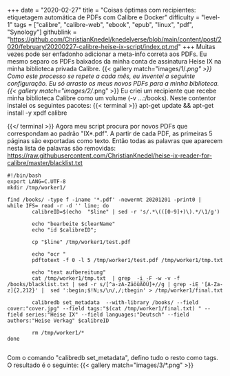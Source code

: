 +++
date = "2020-02-27"
title = "Coisas óptimas com recipientes: etiquetagem automática de PDFs com Calibre e Docker"
difficulty = "level-1"
tags = ["calibre", "calibre-web", "ebook", "epub", "linux", "pdf", "Synology"]
githublink = "https://github.com/ChristianKnedel/knedelverse/blob/main/content/post/2020/february/20200227-calibre-heise-ix-script/index.pt.md"
+++
Muitas vezes pode ser enfadonho adicionar a meta-info correta aos PDFs. Eu mesmo separo os PDFs baixados da minha conta de assinatura Heise IX na minha biblioteca privada Calibre.
{{< gallery match="images/1/*.png" >}}
Como este processo se repete a cada mês, eu inventei a seguinte configuração. Eu só arrasto os meus novos PDFs para a minha biblioteca.
{{< gallery match="images/2/*.png" >}}
Eu criei um recipiente que recebe minha biblioteca Calibre como um volume (-v ...:/books). Neste contentor instalei os seguintes pacotes:
{{< terminal >}}
apt-get update && apt-get install -y xpdf calibre

{{</ terminal >}}
Agora meu script procura por novos PDFs que correspondam ao padrão "IX*.pdf". A partir de cada PDF, as primeiras 5 páginas são exportadas como texto. Então todas as palavras que aparecem nesta lista de palavras são removidas: https://raw.githubusercontent.com/ChristianKnedel/heise-ix-reader-for-calibre/master/blacklist.txt
```
#!/bin/bash
export LANG=C.UTF-8
mkdir /tmp/worker1/

find /books/ -type f -iname '*.pdf' -newermt 20201201 -print0 | 
while IFS= read -r -d '' line; do 
        calibreID=$(echo  "$line" | sed -r 's/.*\(([0-9]+)\).*/\1/g')
        
        echo "bearbeite $clearName"
        echo "id $calibreID";

        cp "$line" /tmp/worker1/test.pdf

        echo "ocr "
        pdftotext -f 0 -l 5 /tmp/worker1/test.pdf /tmp/worker1/tmp.txt

        echo "text aufbereitung"
        cat /tmp/worker1/tmp.txt  | grep  -i -F -w -v -f  /books/blacklist.txt | sed -r s/[^a-zA-ZäöüÄÖÜ]+//g | grep -iE '[A-Za-z]{2,212}' |  sed ':begin;$!N;s/\n/,/;tbegin' > /tmp/worker1/final.txt

        calibredb set_metadata  --with-library /books/ --field cover:"cover.jpg" --field tags:"$(cat /tmp/worker1/final.txt) " --field series:"Heise IX" --field languages:"Deutsch" --field authors:"Heise Verkag" $calibreID
        
        rm /tmp/worker1/*
done


```
Com o comando "calibredb set_metadata", defino tudo o resto como tags. O resultado é o seguinte:
{{< gallery match="images/3/*.png" >}}
